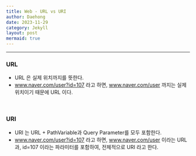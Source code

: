 ```yaml
---
title: Web - URL vs URI
author: Daehong
date: 2023-11-29
category: Jekyll
layout: post
mermaid: true
---
```


<hr>

### URL
* URL 은 실제 위치까지를 뜻한다.
* www.naver.com/user?id=107 라고 하면, www.naver.com/user 까지는 실제 위치이기 때문에 URL 이다.

<br>

### URI
* URI 는 URL + PathVariable과 Query Parameter를 모두 포함한다.
* www.naver.com/user?id=107 라고 하면, www.naver.com/user 이라는 URL 과, id=107 이라는 파라미터를 포함하여, 전체적으로 URI 라고 한다.

<br>
<br>
<br>
<br>
<br>